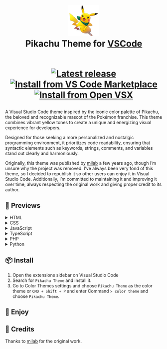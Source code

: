 <h1 align="center">
    <img src="https://raw.githubusercontent.com/KristhDev/pikachu-theme-vscode/main/assets/icon.png" width="100" alt="Logo">
    <br>
    Pikachu Theme for <a href="https://code.visualstudio.com">VSCode</a>
    <br>
    <br>

<p align="center">
    <a aria-label="Latest release" href="https://github.com/KristhDev/pikachu-theme-vscode/releases" target="_blank">
        <img alt="Latest release" src="https://img.shields.io/github/package-json/v/KristhDev/pikachu-theme-vscode?style=flat-square&color=0366D6&labelColor=49505A" />
    </a>
    <a aria-label="Install from VS Code Marketplace" href="https://marketplace.visualstudio.com/items?itemName=kristhdev.pikachu-theme-vscode" target="_blank">
        <img alt="Install from VS Code Marketplace" src="https://img.shields.io/badge/vscode-marketplace-25292E?style=flat-square&label=%20&logoColor=BCC3CD&labelColor=49505A&logo=Visual%20Studio%20Code" />
    </a>
    <a aria-label="Install from Open VSX" href="https://open-vsx.org/extension/kristhdev/pikachu-theme-vscode" target="_blank">
        <img alt="Install from Open VSX" src="https://img.shields.io/badge/vscode-open%20vsx-25292E?style=flat-square&label=%20&logoColor=BCC3CD&labelColor=49505A&logo=Eclipse%20IDE" />
    </a>
</p>
</h1>

A Visual Studio Code theme inspired by the iconic color palette of Pikachu, the beloved and recognizable mascot of the Pokémon franchise. This theme combines vibrant yellow tones to create a unique and energizing visual experience for developers.

Designed for those seeking a more personalized and nostalgic programming environment, it prioritizes code readability, ensuring that syntactic elements such as keywords, strings, comments, and variables stand out clearly and harmoniously.

Originally, this theme was published by [milab](https://github.com/mIaborde) a few years ago, though I’m unsure why the project was removed. I’ve always been very fond of this theme, so I decided to republish it so other users can enjoy it in Visual Studio Code. Additionally, I’m committed to maintaining it and improving it over time, always respecting the original work and giving proper credit to its author.

## 📸 Previews

<details>
    <summary>HTML</summary>
    <img src="https://raw.githubusercontent.com/KristhDev/pikachu-theme-vscode/main/screenshots/html.png">
</details>

<details>
    <summary>CSS</summary>
    <img src="https://raw.githubusercontent.com/KristhDev/pikachu-theme-vscode/main/screenshots/css.png">
</details>

<details>
    <summary>JavaScript</summary>
    <img src="https://raw.githubusercontent.com/KristhDev/pikachu-theme-vscode/main/screenshots/javascript.png">
</details>

<details>
    <summary>TypeScript</summary>
    <img src="https://raw.githubusercontent.com/KristhDev/pikachu-theme-vscode/main/screenshots/typescript.png">
</details>

<details>
    <summary>PHP</summary>
    <img src="https://raw.githubusercontent.com/KristhDev/pikachu-theme-vscode/main/screenshots/php.png">
</details>

<details>
    <summary>Python</summary>
    <img src="https://raw.githubusercontent.com/KristhDev/pikachu-theme-vscode/main/screenshots/python.png">
</details>

## 📦 Install

1. Open the extensions sidebar on Visual Studio Code
2. Search for `Pikachu Theme` and install it.
3. Go to Color Themes settings and choose `Pikachu Theme` as the color theme or `CMD + Shift + P` and enter Command `> color theme` and choose `Pikachu Theme`.

## 🎉 Enjoy

## 🙏 Credits

Thanks to [milab](https://github.com/mIaborde) for the original work.